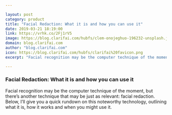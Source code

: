```yaml
---

layout: post
category: product
title: "Facial Redaction: What it is and how you can use it"
date: 2019-03-21 18:19:00
link: https://vrhk.co/2Fj1rV5
image: https://blog.clarifai.com/hubfs/clem-onojeghuo-196232-unsplash.jpg#keepProtocol
domain: blog.clarifai.com
author: "blog.clarifai.com"
icon: https://blog.clarifai.com/hubfs/clarifai%20favicon.png
excerpt: "Facial recognition may be the computer technique of the moment, but there’s another technique that may be just as relevant: facial redaction. Below, I’ll give you a quick rundown on this noteworthy technology, outlining what it is, how it works and when you might use it."

---
```


### Facial Redaction: What it is and how you can use it

Facial recognition may be the computer technique of the moment, but there’s another technique that may be just as relevant: facial redaction. Below, I’ll give you a quick rundown on this noteworthy technology, outlining what it is, how it works and when you might use it.